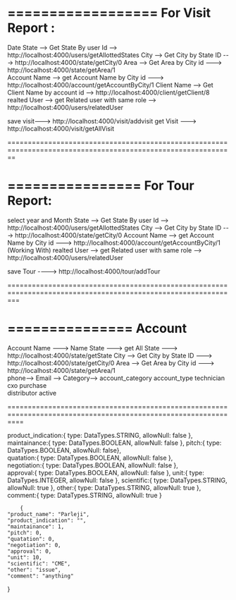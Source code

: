 ==================
For Visit Report :
==================
Date
State --> Get State By user Id  --> http://localhost:4000/users/getAllottedStates
City --> Get City by State ID  ---> http://localhost:4000/state/getCity/0
Area --> Get Area by City id  --->   http://localhost:4000/state/getArea/1  
Account Name --> get Account Name by City id --->  http://localhost:4000/account/getAccountByCity/1
Client Name --> Get Client Name by account id -->  http://localhost:4000/client/getClient/8
realted User --> get Related user with same role --> http://localhost:4000/users/relatedUser

save visit---> http://localhost:4000/visit/addvisit
get Visit ---> http://localhost:4000/visit/getAllVisit

==============================================================================================================

================
For Tour Report:
================
select year and Month
State --> Get State By user Id  --> http://localhost:4000/users/getAllottedStates
City --> Get City by State ID  ---> http://localhost:4000/state/getCity/0
Account Name --> get Account Name by City id --->  http://localhost:4000/account/getAccountByCity/1
(Working With) realted User --> get Related user with same role --> http://localhost:4000/users/relatedUser

save Tour ----> http://localhost:4000/tour/addTour

===============================================================================================================

===============
Account
===============

Account Name ---> Name
State ---> get All State ---> http://localhost:4000/state/getState
City --> Get City by State ID  ---> http://localhost:4000/state/getCity/0
Area --> Get Area by City id  --->   http://localhost:4000/state/getArea/1  
phone-->
Email -->
Category-->
account_category
account_type
technician
cxo
purchase    
distributor
active

================================================================================================================


product_indication:{ type: DataTypes.STRING, allowNull: false },	
        maintainance:{ type: DataTypes.BOOLEAN, allowNull: false },	
        pitch:{ type:  DataTypes.BOOLEAN, allowNull: false},	
        quatation:{ type: DataTypes.BOOLEAN, allowNull: false },	
        negotiation:{ type: DataTypes.BOOLEAN, allowNull: false },	
        approval:{ type: DataTypes.BOOLEAN, allowNull: false },	
        unit:{ type: DataTypes.INTEGER, allowNull: false },
        scientific:{ type: DataTypes.STRING, allowNull: true },
        other:{ type: DataTypes.STRING, allowNull: true },
        comment:{ type: DataTypes.STRING, allowNull: true }

        {
    "product_name": "Parleji",
    "product_indication": "",
    "maintainance": 1,
    "pitch": 0,
    "quatation": 0,
    "negotiation": 0,
    "approval": 0,
    "unit": 10,
    "scientific": "CME",
    "other": "issue",
    "comment": "anything"
}
